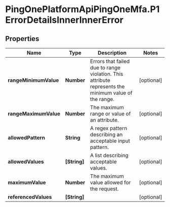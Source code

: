 # PingOnePlatformApiPingOneMfa.P1ErrorDetailsInnerInnerError

## Properties

Name | Type | Description | Notes
------------ | ------------- | ------------- | -------------
**rangeMinimumValue** | **Number** | Errors that failed due to range violation. This attribute represents the minimum value of the range. | [optional] 
**rangeMaximumValue** | **Number** | The maximum range or value of an attribute. | [optional] 
**allowedPattern** | **String** | A regex pattern describing an acceptable input pattern. | [optional] 
**allowedValues** | **[String]** | A list describing acceptable values. | [optional] 
**maximumValue** | **Number** | The maximum value allowed for the request. | [optional] 
**referencedValues** | **[String]** |  | [optional] 


